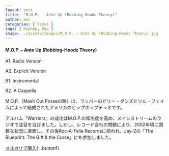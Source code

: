 ```yaml
---
layout: post
title:  "M.O.P. – Ante Up (Robbing-Hoodz Theory)"
author: mmr
categories: [ Vinyl ]
tags: [ Hiphop, Rap ]
image: ../assets/images/M.O.P. – Ante Up (Robbing-Hoodz Theory).jpg
---
```


#### M.O.P. – Ante Up (Robbing-Hoodz Theory)

A1. Radio Version

A2. Explicit Version

B1. Instrumental

B2. A Cappella

M.O.P.（Mash Out Posseの略）は、ラッパーのビリー・ダンズとリル・フェイムによって結成されたアメリカのヒップホップデュオです。

アルバム「Warriorz」の成功はM.O.P.の知名度を高め、メインストリームのラジオで注目を浴びました。しかし、レコード会社の問題により、2002年頃に困難な状況に直面し、その後Roc-A-Fella Recordsに拾われ、Jay-Zの「The Blueprint: The Gift & the Curse」にも参加しました。

[メルカリで購入](https://jp.mercari.com/item/m69310069252){: .button1}

